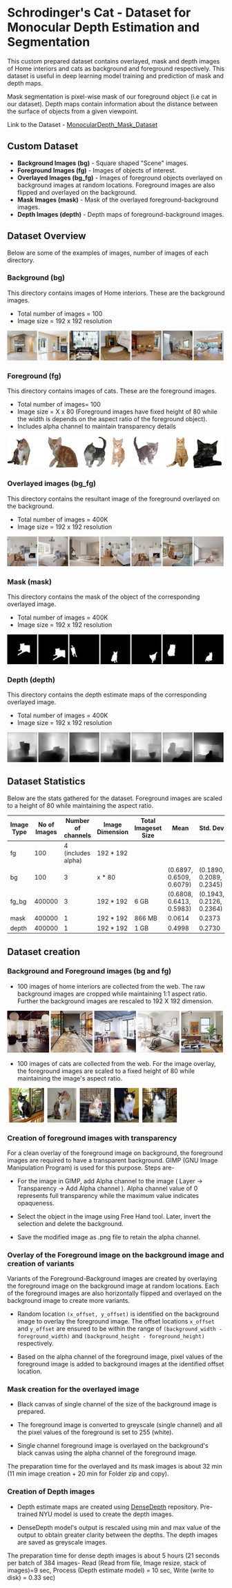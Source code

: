 # Schrodinger's Cat - Dataset for Monocular Depth Estimation and Segmentation

This custom prepared dataset contains overlayed, mask and depth images of Home interiors and cats as background and foreground respectively. This dataset is useful in deep learning model training and prediction of mask and depth maps. 

Mask segmentation is pixel-wise mask of our foreground object (i.e cat in our dataset). Depth maps contain information about the distance between the surface of objects from a given viewpoint.

Link to the Dataset - [MonocularDepth_Mask_Dataset](https://drive.google.com/drive/folders/1ACsG-epUmRCJ0zaKIAGGc5DzeG3SSY65)

## Custom Dataset

* **Background Images (bg)** - Square shaped "Scene" images.
* **Foreground Images (fg)** - Images of objects of interest.
* **Overlayed Images (bg_fg)** - Images of foreground objects overlayed on background images at random locations. Foreground images are also flipped and overlayed on the background.
* **Mask Images (mask)** - Mask of the overlayed foreground-background images.
* **Depth Images (depth)** - Depth maps of foreground-background images.

## Dataset Overview

Below are some of the examples of images, number of images of each directory.

### Background (bg)

This directory contains images of Home interiors. These are the background images. 

* Total number of images = 100
* Image size = 192 x 192 resolution


![](https://github.com/Shashank-Holla/TSAI-EVA4/blob/master/Session14_RCNN%26DenseDepth/results/bg.jpg)


### Foreground (fg)

This directory contains images of cats. These are the foreground images. 

* Total number of images= 100
* Image size = X x 80 (Foreground images have fixed height of 80 while the width is depends on the aspect ratio of the foreground object).
* Includes alpha channel to maintain transparency details

![](https://github.com/Shashank-Holla/TSAI-EVA4/blob/master/Session14_RCNN%26DenseDepth/results/fg.png)


### Overlayed images (bg_fg)

This directory contains the resultant image of the foreground overlayed on the background. 

* Total number of images = 400K
* Image size = 192 x 192 resolution

![](https://github.com/Shashank-Holla/TSAI-EVA4/blob/master/Session14_RCNN%26DenseDepth/results/ov.jpg)


### Mask (mask)

This directory contains the mask of the object of the corresponding overlayed image. 

* Total number of images = 400K
* Image size = 192 x 192 resolution

![](https://github.com/Shashank-Holla/TSAI-EVA4/blob/master/Session14_RCNN%26DenseDepth/results/ma.jpg)


### Depth (depth)

This directory contains the depth estimate maps of the corresponding overlayed image. 

* Total number of images = 400K
* Image size = 192 x 192 resolution

![](https://github.com/Shashank-Holla/TSAI-EVA4/blob/master/Session14_RCNN%26DenseDepth/results/de.jpg)


## Dataset Statistics

Below are the stats gathered for the dataset. Foreground images are scaled to a height of 80 while maintaining the aspect ratio.

| Image Type | No of Images | Number of channels | Image Dimension | Total Imageset Size | Mean  | Std. Dev |
|------------|--------------|--------------------|-----------------|---------------------|-------|----------|
| fg         | 100          | 4 (includes alpha) |  192 * 192      |                     |       |          |
| bg         | 100          |       3            |  x * 80         |                     |(0.6897, 0.6509, 0.6079)      | (0.1890, 0.2089, 0.2345)         |
| fg_bg      | 400000       |       3            |  192 * 192      | 6 GB                |(0.6808, 0.6413, 0.5983) | (0.1943, 0.2126, 0.2364)  |
| mask       | 400000       |       1            |  192 * 192      | 866 MB              |0.0614 |0.2373    |
| depth      | 400000       |       1            |  192 * 192      | 1 GB                |0.4998       |0.2730          |





## Dataset creation

### Background and Foreground images (bg and fg)

* 100 images of home interiors are collected from the web. The raw background images are cropped while maintaining 1:1 aspect ratio.     Further the background images are rescaled to 192 X 192 dimension.

![](https://github.com/Shashank-Holla/TSAI-EVA4/blob/master/Session14_RCNN%26DenseDepth/results/background_images.jpg)

* 100 images of cats are collected from the web. For the image overlay, the foreground images are scaled to a fixed height of 80 while maintaining the image's aspect ratio.

![](https://github.com/Shashank-Holla/TSAI-EVA4/blob/master/Session14_RCNN%26DenseDepth/results/foreground_images.jpg)



### Creation of foreground images with transparency

For a clean overlay of the foreground image on background, the foreground images are required to have a transparent background. GIMP (GNU Image Manipulation Program) is used for this purpose. Steps are-

* For the image in GIMP, add Alpha channel to the image ( Layer -> Transparency -> Add Alpha channel ). Alpha channel value of 0 represents full transparency while the maximum value indicates opaqueness.

* Select the object in the image using Free Hand tool. Later, invert the selection and delete the background.

* Save the modified image as .png file to retain the alpha channel.


### Overlay of the Foreground image on the background image and creation of variants

Variants of the Foreground-Background images are created by overlaying the foreground image on the background image at random locations. Each of the foreground images are also horizontally flipped and overlayed on the background image to create more variants.

* Random location `(x_offset, y_offset)` is identified on the background image to overlay the foreground image. The offset locations `x_offset` and `y_offset` are ensured to be within the range of `(background_width - foreground_width)` and `(background_height - foreground_height)` respectively.

* Based on the alpha channel of the foreground image, pixel values of the foreground image is added to background images at the identified offset location.

### Mask creation for the overlayed image

* Black canvas of single channel of the size of the background image is prepared.

* The foreground image is converted to greyscale (single channel) and all the pixel values of the foreground is set to 255 (white).

* Single channel foreground image is overlayed on the background's black canvas using the alpha channel of the foreground image.

The preparation time for the overlayed and its mask images is about 32 min (11 min image creation + 20 min for Folder zip and copy).

### Creation of Depth images

* Depth estimate maps are created using [DenseDepth](https://github.com/ialhashim/DenseDepth) repository. Pre-trained NYU model is used to create the depth images.

* DenseDepth model's output is rescaled using min and max value of the output to obtain greater clarity between the depths. The depth images are saved as greyscale images.

The preparation time for dense depth images is about 5 hours (21 seconds per batch of 384 images- Read (Read from file, Image resize, stack of images)=9 sec, Process (Depth estimate model) = 10 sec, Write (write to disk) = 0.33 sec) 

